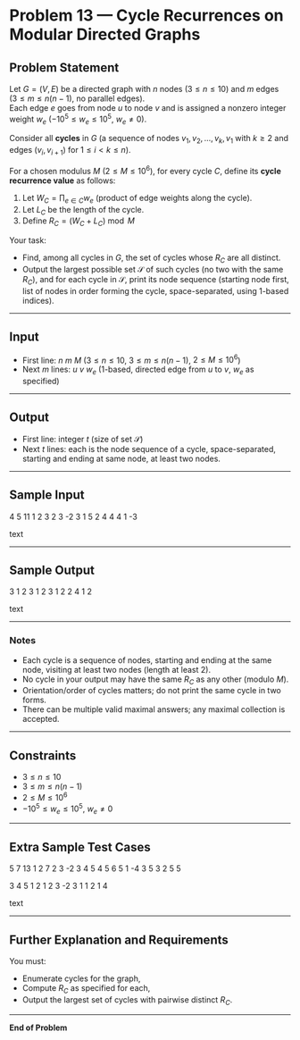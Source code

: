 # Problem 13 — Cycle Recurrences on Modular Directed Graphs

## Problem Statement

Let $G = (V, E)$ be a directed graph with $n$ nodes ($3 \leq n \leq 10$) and $m$ edges ($3 \leq m \leq n(n-1)$, no parallel edges).  
Each edge $e$ goes from node $u$ to node $v$ and is assigned a nonzero integer weight $w_e$ ($-10^5 \leq w_e \leq 10^5$, $w_e \ne 0$).

Consider all **cycles** in $G$ (a sequence of nodes $v_1, v_2, ..., v_k, v_1$ with $k \geq 2$ and edges $(v_i, v_{i+1})$ for $1 \leq i < k \leq n$).

For a chosen modulus $M$ ($2 \leq M \leq 10^6$), for every cycle $C$, define its **cycle recurrence value** as follows:

1. Let $W_C = \prod_{e \in C} w_e$ (product of edge weights along the cycle).
2. Let $L_C$ be the length of the cycle.
3. Define $R_C = (W_C + L_C)\bmod M$

Your task:

- Find, among all cycles in $G$, the set of cycles whose $R_C$ are all distinct.
- Output the largest possible set $\mathcal{S}$ of such cycles (no two with the same $R_C$), and for each cycle in $\mathcal{S}$, print its node sequence (starting node first, list of nodes in order forming the cycle, space-separated, using $1$-based indices).

---

## Input

- First line: $n~m~M$ ($3 \leq n \leq 10$, $3 \leq m \leq n(n-1)$, $2 \leq M \leq 10^6$)
- Next $m$ lines: $u~v~w_e$ ($1$-based, directed edge from $u$ to $v$, $w_e$ as specified)

---

## Output

- First line: integer $t$ (size of set $\mathcal{S}$)
- Next $t$ lines: each is the node sequence of a cycle, space-separated, starting and ending at same node, at least two nodes.

---

## Sample Input

4 5 11
1 2 3
2 3 -2
3 1 5
2 4 4
4 1 -3

text

---

## Sample Output

3
1 2 3 1
2 3 1 2
2 4 1 2

text

---

### Notes

- Each cycle is a sequence of nodes, starting and ending at the same node, visiting at least two nodes (length at least 2).
- No cycle in your output may have the same $R_C$ as any other (modulo $M$).
- Orientation/order of cycles matters; do not print the same cycle in two forms.
- There can be multiple valid maximal answers; any maximal collection is accepted.

---

## Constraints

- $3 \leq n \leq 10$
- $3 \leq m \leq n(n-1)$
- $2 \leq M \leq 10^6$
- $-10^5 \leq w_e \leq 10^5$, $w_e \ne 0$

---

## Extra Sample Test Cases

5 7 13
1 2 7
2 3 -2
3 4 5
4 5 6
5 1 -4
3 5 3
2 5 5

3 4 5
1 2 1
2 3 -2
3 1 1
2 1 4

text

---

## Further Explanation and Requirements

You must:

- Enumerate cycles for the graph,
- Compute $R_C$ as specified for each,
- Output the largest set of cycles with pairwise distinct $R_C$.

---

**End of Problem**

